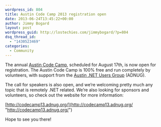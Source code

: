 ```yaml
---
wordpress_id: 804
title: Austin Code Camp 2013 registration open
date: 2013-06-24T13:45:22+00:00
author: Jimmy Bogard
layout: post
wordpress_guid: http://lostechies.com/jimmybogard/?p=804
dsq_thread_id:
  - "1430523469"
categories:
  - Community
---
```

The annual [Austin Code Camp](http://codecamp13.adnug.org/), scheduled for August 17th, is now open for registration. The Austin Code Camp is 100% free and run completely by volunteers, with support from the [Austin .NET Users Group](http://adnug.org/) (ADNUG).

The call for speakers is also open, and we’re welcoming pretty much any topic that is remotely .NET related. We’re also looking for sponsors and volunteers, so check out the website for more information:

[http://codecamp13.adnug.org/](http://codecamp13.adnug.org/ "http://codecamp13.adnug.org/")

Hope to see you there!